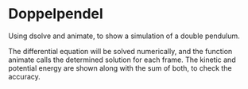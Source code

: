 # Doppelpendel
Using dsolve and animate, to show a simulation of a double pendulum.

The differential equation will be solved numerically, and the function animate calls the determined solution for each frame. The kinetic and potential energy are shown along with the sum of both, to check the accuracy. 
